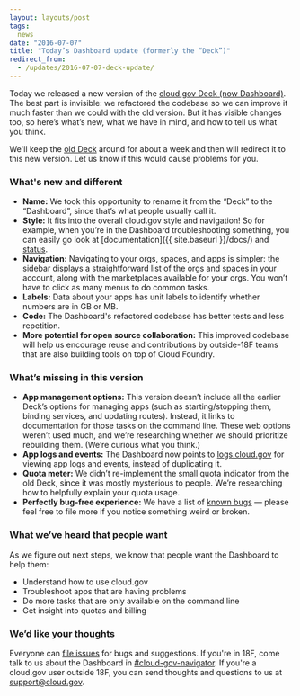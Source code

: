 ```yaml
---
layout: layouts/post
tags:
  news
date: "2016-07-07"
title: "Today’s Dashboard update (formerly the “Deck”)"
redirect_from:
  - /updates/2016-07-07-deck-update/
---
```


Today we released a new version of the [cloud.gov Deck (now Dashboard)](https://dashboard.cloud.gov/). The best part is invisible: we refactored the codebase so we can improve it much faster than we could with the old version. But it has visible changes too, so here’s what’s new, what we have in mind, and how to tell us what you think.
<!--more-->

We'll keep the [old Deck](https://console.cloud.gov/) around for about a week and then will redirect it to this new version. Let us know if this would cause problems for you.

### What's new and different

* **Name:** We took this opportunity to rename it from the “Deck” to the “Dashboard”, since that’s what people usually call it.
* **Style:** It fits into the overall cloud.gov style and navigation! So for example, when you’re in the Dashboard troubleshooting something, you can easily go look at [documentation]({{ site.baseurl }}/docs/) and [status](https://cloudgov.statuspage.io/).
* **Navigation:** Navigating to your orgs, spaces, and apps is simpler: the sidebar displays a straightforward list of the orgs and spaces in your account, along with the marketplaces available for your orgs. You won’t have to click as many menus to do common tasks.
* **Labels:** Data about your apps has unit labels to identify whether numbers are in GB or MB.
* **Code:** The Dashboard's refactored codebase has better tests and less repetition.
* **More potential for open source collaboration:** This improved codebase will help us encourage reuse and contributions by outside-18F teams that are also building tools on top of Cloud Foundry.

### What’s missing in this version

* **App management options:** This version doesn’t include all the earlier Deck’s options for managing apps (such as starting/stopping them, binding services, and updating routes). Instead, it links to documentation for those tasks on the command line. These web options weren’t used much, and we’re researching whether we should prioritize rebuilding them. (We’re curious what you think.)
* **App logs and events:** The Dashboard now points to [logs.cloud.gov](https://login.cloud.gov/) for viewing app logs and events, instead of duplicating it.
* **Quota meter:** We didn’t re-implement the small quota indicator from the old Deck, since it was mostly mysterious to people. We’re researching how to helpfully explain your quota usage.
* **Perfectly bug-free experience:** We have a list of [known bugs](https://github.com/18F/cg-deck/issues?q=is%3Aopen+is%3Aissue+label%3Abug) — please feel free to file more if you notice something weird or broken.

### What we’ve heard that people want

As we figure out next steps, we know that people want the Dashboard to help them:

* Understand how to use cloud.gov
* Troubleshoot apps that are having problems
* Do more tasks that are only available on the command line
* Get insight into quotas and billing

### We’d like your thoughts

Everyone can [file issues](https://github.com/18F/cg-deck/issues) for bugs and suggestions. If you're in 18F, come talk to us about the Dashboard in [#cloud-gov-navigator](https://gsa-tts.slack.com/messages/cloud-gov-navigator/). If you're a cloud.gov user outside 18F, you can send thoughts and questions to us at [support@cloud.gov](mailto:support@cloud.gov).
